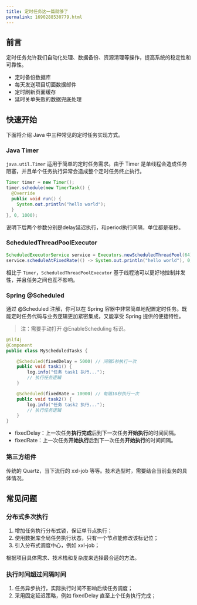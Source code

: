 ```yaml
---
title: 定时任务这一篇就够了
permalink: 1690288530779.html
---
```


## 前言

定时任务允许我们自动化处理、数据备份、资源清理等操作，提高系统的稳定性和可靠性。

- 定时备份数据库
- 每天发送项目切面数据邮件
- 定时刷新页面缓存
- 延时关单失败的数据兜底处理

## 快速开始

下面将介绍 Java 中三种常见的定时任务实现方式。

### Java Timer

`java.util.Timer` 适用于简单的定时任务需求。由于 Timer 是单线程会造成任务阻塞，并且单个任务执行异常会造成整个定时任务终止执行。

```java
Timer timer = new Timer();
timer.schedule(new TimerTask() {
  @Override
  public void run() {
    System.out.println("hello world");
  }
}, 0, 1000);
```

说明下后两个参数分别是delay延迟执行，和period执行间隔，单位都是毫秒。

### ScheduledThreadPoolExecutor

```java
ScheduledExecutorService service = Executors.newScheduledThreadPool(64);
service.scheduleAtFixedRate(() -> System.out.println("hello world"), 0, 1, TimeUnit.SECONDS);
```

相比于 `Timer`，`ScheduledThreadPoolExecutor` 基于线程池可以更好地控制并发性，并且任务之间也互不影响。

### Spring @Scheduled

通过 @Scheduled 注解，你可以在 Spring 容器中非常简单地配置定时任务。既能定时任务代码与业务逻辑更加紧密集成，又能享受 Spring 提供的便捷特性。

> 注：需要手动打开 @EnableScheduling 标识。

```java
@Slf4j
@Component
public class MyScheduledTasks {

    @Scheduled(fixedDelay = 5000) // 间隔5秒执行一次
    public void task1() {
        log.info("任务 task1 执行...");
        // 执行任务逻辑
    }

    @Scheduled(fixedRate = 10000) // 每隔10秒执行一次
    public void task2() {
        log.info("任务 task2 执行...");
        // 执行任务逻辑
    }
}
```

- fixedDelay：上一次任务**执行完成**后到下一次任务**开始执行**的时间间隔。
- fixedRate：上一次任务**开始执行**后到下一次任务**开始执行**的时间间隔。

### 第三方组件

传统的 Quartz，当下流行的 xxl-job 等等。技术选型时，需要结合当前业务的具体情况。

## 常见问题

### 分布式多次执行

1. 增加任务执行分布式锁，保证单节点执行；
2. 使用数据库全局任务执行状态，只有一个节点能修改该标记位；
3. 引入分布式调度中心，例如 xxl-job；

根据项目具体需求、技术栈和复杂度来选择最合适的方法。

### 执行时间超过间隔时间

1. 任务异步执行，实际执行时间不影响后续任务调度；
2. 采用固定延迟策略，例如 fixedDelay 直至上个任务执行完成；